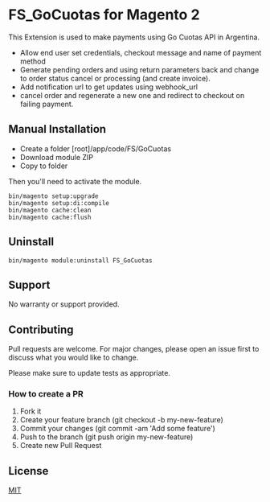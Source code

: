 # FS_GoCuotas for Magento 2

This Extension is used to make payments using Go Cuotas API in Argentina.

- Allow end user set credentials, checkout message and name of payment method 
- Generate pending orders and using return parameters back and change to order status cancel or processing (and create invoice).
- Add notification url to get updates using webhook_url
- cancel order and regenerate a new one and redirect to checkout on failing payment.

## Manual Installation

- Create a folder [root]/app/code/FS/GoCuotas
- Download module ZIP
- Copy to folder

Then you'll need to activate the module.

```
bin/magento setup:upgrade
bin/magento setup:di:compile
bin/magento cache:clean
bin/magento cache:flush
```

## Uninstall

```
bin/magento module:uninstall FS_GoCuotas
```

## Support

No warranty or support provided.

## Contributing

Pull requests are welcome. For major changes, please open an issue first to discuss what you would like to change.

Please make sure to update tests as appropriate.

### How to create a PR

1. Fork it
2. Create your feature branch (git checkout -b my-new-feature)
3. Commit your changes (git commit -am 'Add some feature')
4. Push to the branch (git push origin my-new-feature)
5. Create new Pull Request

## License

[MIT](https://choosealicense.com/licenses/mit/)
